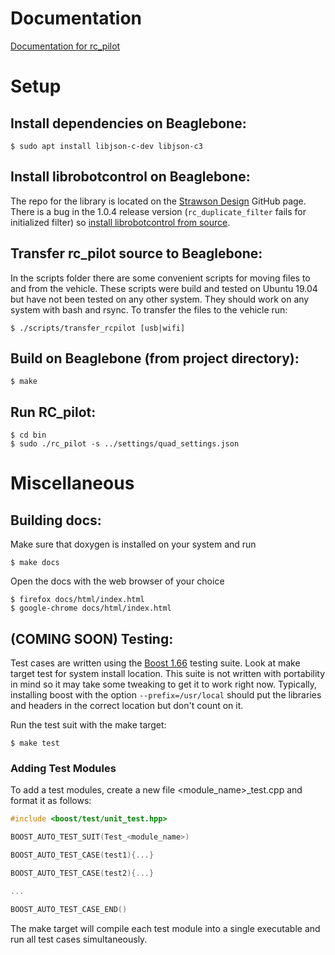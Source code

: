 # Documentation
[Documentation for rc_pilot](http://www-personal.umich.edu/~ghaggin/rc_pilot/)

# Setup
## Install dependencies on Beaglebone:

```shell
$ sudo apt install libjson-c-dev libjson-c3
```

## Install librobotcontrol on Beaglebone:

The repo for the library is located on the [Strawson Design](https://github.com/StrawsonDesign/librobotcontrol) GitHub page. There is a bug in the 1.0.4 release version (```rc_duplicate_filter``` fails for initialized filter) so [install librobotcontrol from source](http://strawsondesign.com/docs/librobotcontrol/installation.html).


## Transfer rc_pilot source to Beaglebone:
In the scripts folder there are some convenient scripts for moving files to and from the vehicle.  These scripts were build and tested on Ubuntu 19.04 but have not been tested on any other system.  They should work on any system with bash and rsync.  To transfer the files to the vehicle run:

```shell
$ ./scripts/transfer_rcpilot [usb|wifi]
```

## Build on Beaglebone (from project directory):

```shell
$ make
```

## Run RC_pilot:

```shell
$ cd bin
$ sudo ./rc_pilot -s ../settings/quad_settings.json
```

# Miscellaneous
## Building docs:

Make sure that doxygen is installed on your system and run

``` shell
$ make docs
```

Open the docs with the web browser of your choice

```shell
$ firefox docs/html/index.html
$ google-chrome docs/html/index.html
```

## (COMING SOON) Testing:
Test cases are written using the [Boost 1.66](https://www.boost.org/users/history/version_1_66_0.html) testing suite.  Look at make target test for system install location.  This suite is not written with portability in mind so it may take some tweaking to get it to work right now.  Typically, installing boost with the option ```--prefix=/usr/local``` should put the libraries and headers in the correct location but don't count on it.

Run the test suit with the make target:
```shell
$ make test
```

### Adding Test Modules

To add a test modules, create a new file <module_name>_test.cpp and format it as follows:

```c++
#include <boost/test/unit_test.hpp>

BOOST_AUTO_TEST_SUIT(Test_<module_name>)

BOOST_AUTO_TEST_CASE(test1){...}

BOOST_AUTO_TEST_CASE(test2){...}

...

BOOST_AUTO_TEST_CASE_END()
```

The make target will compile each test module into a single executable and run all test cases simultaneously.